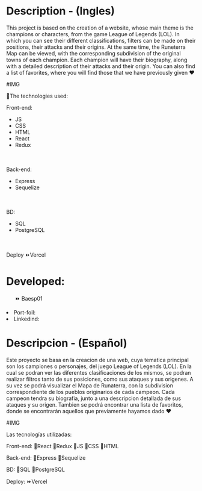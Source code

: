 # Description - (Ingles)
This project is based on the creation of a website, whose main theme is the champions or characters, from the game League of Legends (LOL).
In which you can see their different classifications, filters can be made on their positions, their attacks and their origins.
At the same time, the Runeterra Map can be viewed, with the corresponding subdivision of the original towns of each champion.
Each champion will have their biography, along with a detailed description of their attacks and their origin.
You can also find a list of favorites, where you will find those that we have previously given ♥

#IMG 

🔷The technologies used:

Front-end:
<ul><li>JS</li>  
<li>​CSS</li>
<li>​HTML</li>
<li>​React</li>
<li>​Redux</li>
</ul>
<br></br>
Back-end:
<ul>
  <li>​Express</li>
  <li>​Sequelize</li>
</ul>
<br></br>
BD:
<ul>
<li>SQL</li>
<li>PostgreSQL</li>
</ul>
<br></br>
Deploy ⏩Vercel

# Developed:
<ul> ⏩ Baesp01 </ul>
<li>Port-foil:</li>
<li>Linkedind:</li>



# Descripcion - (Español)
Este proyecto se basa en la creacion de una web, cuya tematica principal son los campiones o personajes, del juego League of Legends (LOL). 
En la cual se podran ver las diferentes clasificaciones de los mismos, se podran realizar filtros tanto de sus posiciones, como sus ataques y sus origenes.
A su vez se podrá visualizar el Mapa de Runaterra, con la subdivision correspondiente de los pueblos originarios de cada campeon.
Cada campeon tendra su biografia, junto a una descripcion detallada de sus ataques y su origen.
Tambien se podrá encontrar una lista de favoritos, donde se encontrarán aquellos que previamente hayamos dado ♥

#IMG 


Las tecnologías utilizadas:

Front-end:
🔷​React
🔷​Redux
🔷​JS
🔷​CSS
🔷​HTML


Back-end:
🔶​Express
​🔶​Sequelize

BD:
🔴SQL
🔴PostgreSQL

Deploy:
⏩Vercel
